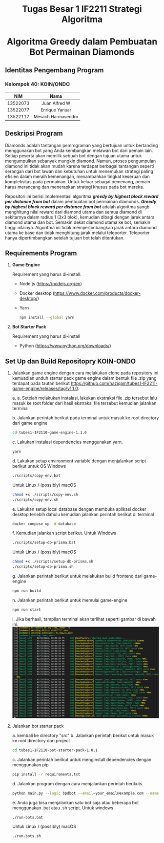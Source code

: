 <h1 align="center"> Tugas Besar 1 IF2211 Strategi Algoritma</h1>
<h1 align="center">  Algoritma Greedy dalam Pembuatan Bot Permainan Diamonds </h1>

## Identitas Pengembang Program

### **Kelompok 40: KOIN/ONDO**

|   NIM    |        Nama        |
| :------: | :----------------: |
| 13522073 |   Juan Alfred W    |
| 13522077 |   Enrique Yanuar   |
| 13522117 | Mesach Harmasendro |

## Deskripsi Program

Diamonds adalah tantangan pemrograman yang bertujuan untuk bertanding menggunakan bot yang Anda kembangkan melawan bot dari pemain lain. Setiap peserta akan memilik sebuah bot dengan tujuan utama untuk mengumpulkan sebanyak mungkin diamond. Namun, proses pengumpulan diamond ini tidak akan mudah karena terdapat berbagai tantangan seperti serangan dari bot lawan dan kebutuhan untuk menemukan strategi paling efisien dalam meraih kemenangan, menambahkan tingkat keseruan dan kompleksitas pada permainan. Untuk keluar sebagai pemenang, pemain harus merancang dan menerapkan strategi khusus pada bot mereka.

Repositori ini berisi implementasi algoritma **_greedy by highest block reward per distance from bot_** dalam pembuatan bot permainan diamonds. **_Greedy by highest block reward per distance from bot_** adalah algoritma yangb menghitung nilai reward dari diamond utama dan semua diamond di sekitarnya dalam radius 1 (3x3 blok), kemudian dibagi dengan jarak antara diamond utama dan bot. Semakin dekat diamond utama ke bot, semakin tinggi nilainya. Algoritma ini tidak mempertimbangkan jarak antara diamond utama ke base dan tidak menghitung jarak melalui teleporter. Teleporter hanya dipertimbangkan setelah tujuan bot telah ditentukan.

## Requirements Program

1. **Game Engine**

   Requirement yang harus di-install:

   - Node.js (https://nodejs.org/en)
   - Docker desktop (https://www.docker.com/products/docker-desktop/)
   - Yarn

     ```bash
     npm install --global yarn
     ```

2. **Bot Starter Pack**

   Requirement yang harus di-install

   - Python (https://www.python.org/downloads/)

## Set Up dan Build Repositopry KOIN-ONDO

1. Jalankan game engine dengan cara melakukan clone pada repository ini kemuadian unduh starter pack game engine dalam bentuk file .zip yang terdapat pada tautan berikut https://github.com/haziqam/tubes1-IF2211-game-engine/releases/tag/v1.1.0.

   a. a. Setelah melakukan instalasi, lakukan ekstraksi file .zip tersebut lalu masuk ke root folder dari hasil ekstraksi file tersebut kemudian jalankan termina

   b. Jalankan perintah berikut pada terminal untuk masuk ke root directory dari game engine

   ```bash
   cd tubes1-IF2110-game-engine-1.1.0
   ```

   c. Lakukan instalasi dependencies menggunakan yarn.

   ```bash
   yarn
   ```

   d. Lakukan setup environment variable dengan menjalankan script berikut untuk OS Windows

   ```bash
   ./scripts/copy-env.bat
   ```

   Untuk Linux / (possibly) macOS

   ```bash
   chmod +x ./scripts/copy-env.sh
   ./scripts/copy-env.sh
   ```

   e. Lakukan setup local database dengan membuka aplikasi docker desktop terlebih dahulu kemudian jalankan perintah berikut di terminal

   ```bash
   docker compose up -d database
   ```

   f. Kemudian jalankan script berikut. Untuk Windows

   ```bash
   ./scripts/setup-db-prisma.bat
   ```

   Untuk Linux / (possibly) macOS

   ```bash
   chmod +x ./scripts/setup-db-prisma.sh
   ./scripts/setup-db-prisma.sh
   ```

   g. Jalankan perintah berikut untuk melakukan build frontend dari game-engine

   ```bash
   npm run build
   ```

   h. Jalankan perintah berikut untuk memulai game-engine

   ```bash
   npm run start
   ```

   i. Jika berhasil, tampilan terminal akan terlihat seperti gambar di bawah ini.
   ![gameenginesuccess](img/enginesuccess.png)

2. Jalankan bot starter pack

   a. kembali ke directory "src"
   b. Jalankan perintah berikut untuk masuk ke root directory dari project

   ```bash
   cd tubes1-IF2110-bot-starter-pack-1.0.1
   ```

   c. Jalankan perintah berikut untuk menginstall dependencies dengan menggunakan pip

   ```bash
   pip install -r requirements.txt
   ```

   d. Jalankan program dengan cara menjalankan perintah berikuts.

   ```bash
   python main.py --logic bpdbot --email=your_email@example.com --name=your_name --password=your_password --team etimo
   ```

   e. Anda juga bisa menjalankan satu bot saja atau beberapa bot menggunakan .bat atau .sh script.
   Untuk windows

   ```
   ./run-bots.bat
   ```

   Untuk Linux / (possibly) macOS

   ```
   ./run-bots.sh
   ```
